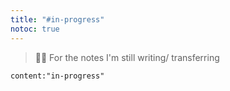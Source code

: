 ```yaml
---
title: "#in-progress"
notoc: true
---
```


> 👷‍♀️ For the notes I'm still writing/ transferring

```query
content:"in-progress"
```
